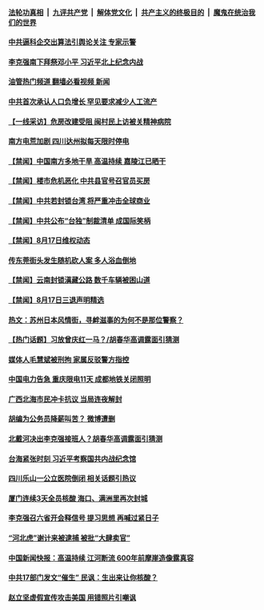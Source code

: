 ####  [法轮功真相](../../../../basic/blob/master/README.md?t=08180431) &nbsp;|&nbsp; [九评共产党](../../../../9ping.md/blob/master/README.md?t=08180431) &nbsp;|&nbsp; [解体党文化](../../../../jtdwh.md/blob/master/README.md?t=08180431)  &nbsp;|&nbsp; [共产主义的终极目的](../../../../gczydzjmd.md/blob/master/README.md?t=08180431) &nbsp;|&nbsp; [魔鬼在统治我们的世界](../../../../mgztzwmdsj.md/blob/master/README.md?t=08180431) 

#### [中共逼科企交出算法引舆论关注 专家示警](../pages/prog204/a103504750.md?t=08180431) 

#### [李克强南下拜祭邓小平 习近平北上纪念内战](../pages/prog204/a103504731.md?t=08180431) 

#### [油管热门频道 翻墙必看视频 新闻](http://45.76.130.85:81/youtube.html?08180431)

#### [中共首次承认人口负增长 罕见要求减少人工流产](../pages/prog204/a103504674.md?t=08180431) 

#### [【一线采访】危房改建受阻 闽村民上访被关精神病院](../pages/prog204/a103504670.md?t=08180431) 

#### [南方电荒加剧 四川达州拟每天限时停电](../pages/prog204/a103504666.md?t=08180431) 

#### [【禁闻】中国南方多地干旱 高温持续 嘉陵江已晒干](../pages/prog204/a103504569.md?t=08180431) 

#### [【禁闻】楼市危机恶化 中共县官号召官员买房](../pages/prog204/a103504570.md?t=08180431) 

#### [【禁闻】中共若封锁台湾 将严重冲击全球商业](../pages/prog204/a103504591.md?t=08180431) 

#### [【禁闻】中共公布“台独”制裁清单 成国际笑柄](../pages/prog204/a103504565.md?t=08180431) 


#### [【禁闻】8月17日维权动态](../pages/prog204/a103504560.md?t=08180431) 

#### [传东莞街头发生随机砍人案 多人浴血倒地](../pages/prog204/a103504567.md?t=08180431) 

#### [【禁闻】云南封锁滇藏公路 数千车辆被困山道](../pages/prog204/a103504556.md?t=08180431) 

#### [【禁闻】8月17日三退声明精选](../pages/prog204/a103504558.md?t=08180431) 

#### [热文：苏州日本风情街，寻衅滋事的为何不是那位警察？](../pages/prog204/a103504524.md?t=08180431) 

#### [【热门话题】习放曾庆红一马？/胡春华高调露面引猜测](../pages/prog204/a103504366.md?t=08180431) 

#### [媒体人毛慧斌被刑拘 家属反驳警方指控](../pages/prog204/a103504375.md?t=08180431) 

#### [中国电力告急 重庆限电11天 成都地铁关闭照明](../pages/prog204/a103504344.md?t=08180431) 

#### [广西北海市民冲卡抗议 当局连夜解封](../pages/prog204/a103504373.md?t=08180431) 

#### [胡编为公务员降薪叫苦？ 微博遭删](../pages/prog204/a103504363.md?t=08180431) 

#### [北戴河决出李克强接班人？胡春华高调露面引猜测](../pages/prog204/a103504364.md?t=08180431) 

#### [台海紧张时刻 习近平考察国共内战纪念馆](../pages/prog204/a103504328.md?t=08180431) 


#### [四川乐山一公立医院倒闭 相关话题引热议](../pages/prog204/a103504268.md?t=08180431) 

#### [厦门连续3天全员核酸 海口、满洲里再次封城](../pages/prog204/a103504252.md?t=08180431) 

#### [李克强召六省开会释信号 提习思想 再喊过紧日子](../pages/prog204/a103504201.md?t=08180431) 

#### [“河北虎”谢计来被逮捕 被批“大肆卖官”](../pages/prog204/a103504211.md?t=08180431) 

#### [中国新闻快报：高温持续 江河断流 600年前摩崖造像露真容](../pages/prog204/a103504111.md?t=08180431) 

#### [中共17部门发文“催生” 民讽：生出来让你核酸？](../pages/prog204/a103504135.md?t=08180431) 

#### [赵立坚虚假宣传攻击美国 用错照片引嘲讽](../pages/prog204/a103504104.md?t=08180431) 

<img src='http://gfw-breaker.win/goodnews/indexes/prog204.md' width='0px' height='0px'/>
